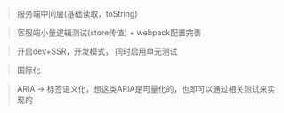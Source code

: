 
> 服务端中间层(基础读取，toString)

> 客服端小量逻辑测试(store传值) + webpack配置完善

> 开启dev+SSR，开发模式， 同时启用单元测试

> 国际化

> ARIA -> 标签语义化，想这类ARIA是可量化的，也即可以通过相关测试来实现的

